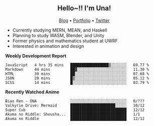 <h2 align="center">
  Hello~!! I'm Una!
</h2>

<p align="center">
  <a href="https://anarchy.website/">Blog</a> &bull;
  <a href="https://una-ada.github.io/">Portfolio</a> &bull;
  <a href="https://twitter.com/unaxiii">Twitter</a>
</p>

- Currently studying MERN, MEAN, and Haskell
- Planning to study WASM, Blender, and Unity
- Former physics and mathematics student at UWRF
- Interested in animation and design

**Weekly Development Report**

<!--START_SECTION:waka-->
```text
JavaScript   4 hrs 35 mins   █████████████████▒░░░░░░░   69.77 % 
Markdown     44 mins         ██▓░░░░░░░░░░░░░░░░░░░░░░   11.30 % 
HTML         30 mins         ██░░░░░░░░░░░░░░░░░░░░░░░   07.68 % 
JSON         20 mins         █▒░░░░░░░░░░░░░░░░░░░░░░░   05.12 % 
SCSS         14 mins         █░░░░░░░░░░░░░░░░░░░░░░░░   03.79 % 
```
<!--END_SECTION:waka-->

**Recently Watched Anime**

<!-- RECENT-ANIME:START -->

    Biao Ren - ONA               ░░░░░░░░░░░░░░░░░░░░░░░░░   0/???
    Valkyrie Drive: Mermaid      ████████████████████░░░░░   10/12
    Super Cub                    █████████████████████████   12/12
    Akuma no Riddle: Shousha...  █████████████████████████   1/1
    Akuma no Riddle              █████████████████████████   12/12
<!-- RECENT-ANIME:END -->

